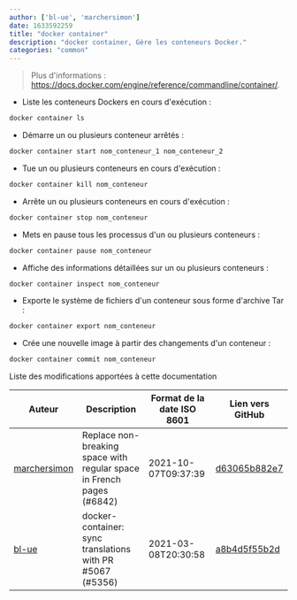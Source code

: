 ```yaml
---
author: ['bl-ue', 'marchersimon']
date: 1633592259
title: "docker container"
description: "docker container, Gère les conteneurs Docker."
categories: "common"
---
```

> Plus d'informations : <https://docs.docker.com/engine/reference/commandline/container/>.

- Liste les conteneurs Dockers en cours d'exécution :

```bash
docker container ls
```

- Démarre un ou plusieurs conteneur arrêtés :

```bash
docker container start nom_conteneur_1 nom_conteneur_2
```

- Tue un ou plusieurs conteneurs en cours d'exécution :

```bash
docker container kill nom_conteneur
```

- Arrête un ou plusieurs conteneurs en cours d'exécution :

```bash
docker container stop nom_conteneur
```

- Mets en pause tous les processus d'un ou plusieurs conteneurs :

```bash
docker container pause nom_conteneur
```

- Affiche des informations détaillées sur un ou plusieurs conteneurs :

```bash
docker container inspect nom_conteneur
```

- Exporte le système de fichiers d'un conteneur sous forme d'archive Tar :

```bash
docker container export nom_conteneur
```

- Crée une nouvelle image à partir des changements d'un conteneur :

```bash
docker container commit nom_conteneur
```
Liste des modifications apportées à cette documentation


Auteur | Description | Format de la date ISO 8601 | Lien vers GitHub
------|-----|-----|-----
[marchersimon](mailto:50295997+marchersimon@users.noreply.github.com) | Replace non-breaking space with regular space in French pages (#6842) | 2021-10-07T09:37:39 | [d63065b882e7](https://github.com/tldr-pages/tldr/commit/d63065b882e77c3d3361e76cfa7f28bf5415832e)
[bl-ue](mailto:54780737+bl-ue@users.noreply.github.com) | docker-container: sync translations with PR #5067 (#5356) | 2021-03-08T20:30:58 | [a8b4d5f55b2d](https://github.com/tldr-pages/tldr/commit/a8b4d5f55b2d93890e414c9c2e83d06f6939bcda)

